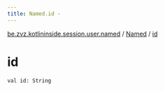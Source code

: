 ```yaml
---
title: Named.id - 
---
```


[be.zvz.kotlininside.session.user.named](../index.html) / [Named](index.html) / [id](./id.html)

# id

`val id: String`